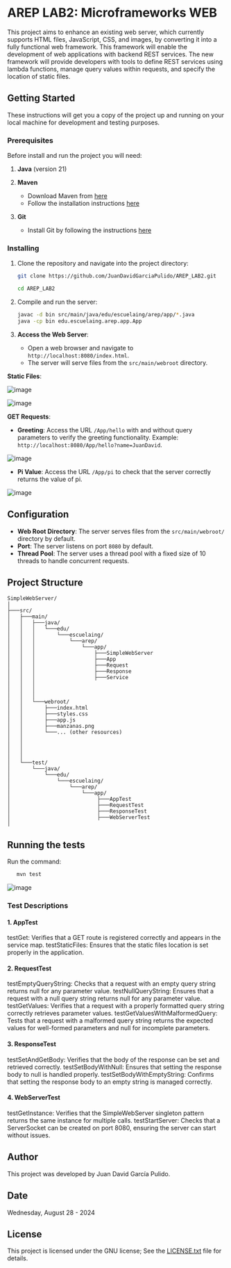 # AREP LAB2: Microframeworks WEB

This project aims to enhance an existing web server, which currently supports HTML files, JavaScript, CSS, and images, by converting it into a fully functional web framework. This framework will enable the development of web applications with backend REST services. The new framework will provide developers with tools to define REST services using lambda functions, manage query values within requests, and specify the location of static files.

## Getting Started

These instructions will get you a copy of the project up and running on your local machine for development and testing purposes.

### Prerequisites

Before install and run the project you will need:

1. **Java** (version 21)


2. **Maven**
    - Download Maven from [here](http://maven.apache.org/download.html)
    - Follow the installation instructions [here](http://maven.apache.org/download.html#Installation)

3. **Git**
    - Install Git by following the instructions [here](http://git-scm.com/book/en/v2/Getting-Started-Installing-Git)

### Installing

1. Clone the repository and navigate into the project directory:
    ```sh
    git clone https://github.com/JuanDavidGarciaPulido/AREP_LAB2.git

    cd AREP_LAB2
    ```

2. Compile and run the server:
    ```sh
   javac -d bin src/main/java/edu/escuelaing/arep/app/*.java
   java -cp bin edu.escuelaing.arep.app.App
    ```

3. **Access the Web Server**:
   - Open a web browser and navigate to `http://localhost:8080/index.html`.
   - The server will serve files from the `src/main/webroot` directory.
     
**Static Files**:

![image](https://github.com/user-attachments/assets/fcbfc896-2723-47de-b8b7-5ffe44ee6173)

![image](https://github.com/user-attachments/assets/1dd02b6e-f21e-48ef-9b01-c4bc46e3ade9)

**GET Requests**:
- **Greeting**: Access the URL `/App/hello` with and without query parameters to verify the greeting functionality. Example: `http://localhost:8080/App/hello?name=JuanDavid`.

![image](https://github.com/user-attachments/assets/894367b2-66eb-449a-95e1-daf6c647e78c)

- **Pi Value**: Access the URL `/App/pi` to check that the server correctly returns the value of pi.

![image](https://github.com/user-attachments/assets/ff13af99-102e-43ff-991e-f11c48647aea)

## Configuration
- **Web Root Directory**: The server serves files from the `src/main/webroot/` directory by default.
- **Port**: The server listens on port `8080` by default.
- **Thread Pool**: The server uses a thread pool with a fixed size of 10 threads to handle concurrent requests.

## Project Structure
```
SimpleWebServer/
│
├───src/
│   ├───main/
│   │   ├───java/
│   │   │   └───edu/
│   │   │       └───escuelaing/
│   │   │           └───arep/
│   │   │               └───app/
│   │   │                   ├───SimpleWebServer
│   │   │                   ├───App
│   │   │                   ├───Request
│   │   │                   ├───Response
│   │   │                   ├───Service
│   │   │               
│   │   │
│   │   │
│   │   └───webroot/        
│   │       ├───index.html  
│   │       ├───styles.css  
│   │       ├───app.js      
│   │       ├───manzanas.png
│   │       └───... (other resources)
│   │    
│   │
│   │
│   │                 
│   └───test/
│       └───java/
│           └───edu/
│               └───escuelaing/
│                   └───arep/
│                       └───app/
│                            ├───AppTest
│                            ├───RequestTest
│                            ├───ResponseTest
│                            ├───WebServerTest
│                   
```

## Running the tests
Run the command:
```sh
   mvn test
```

![image](https://github.com/user-attachments/assets/c22c039b-7bfb-4285-9b16-fc805256cd68)

### Test Descriptions
#### 1. AppTest
testGet: Verifies that a GET route is registered correctly and appears in the service map.
testStaticFiles: Ensures that the static files location is set properly in the application.
#### 2. RequestTest
testEmptyQueryString: Checks that a request with an empty query string returns null for any parameter value.
testNullQueryString: Ensures that a request with a null query string returns null for any parameter value.
testGetValues: Verifies that a request with a properly formatted query string correctly retrieves parameter values.
testGetValuesWithMalformedQuery: Tests that a request with a malformed query string returns the expected values for well-formed parameters and null for incomplete parameters.
#### 3. ResponseTest
testSetAndGetBody: Verifies that the body of the response can be set and retrieved correctly.
testSetBodyWithNull: Ensures that setting the response body to null is handled properly.
testSetBodyWithEmptyString: Confirms that setting the response body to an empty string is managed correctly.
#### 4. WebServerTest
testGetInstance: Verifies that the SimpleWebServer singleton pattern returns the same instance for multiple calls.
testStartServer: Checks that a ServerSocket can be created on port 8080, ensuring the server can start without issues.

## Author
This project was developed by Juan David García Pulido.

## Date

Wednesday, August 28 - 2024

## License

This project is licensed under the GNU license; See the [LICENSE.txt](LICENSE.txt) file for details.


